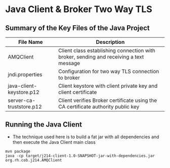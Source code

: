 # Java Client & Broker Two Way TLS

## Summary of the Key Files of the Java Project
|File Name|Description|
|---|---|
|AMQClient| Client class establishing connection with broker, sending and receiving a text message|
|jndi.properties| Configuration for two way TLS connection to broker|
|java-client-keystore.p12| Client keystore with client private key and client certificate|
|server-ca-truststore.p12| Client verifies Broker certificate using the CA certificate authority public key|

## Running the Java Client
* The technique used here is to build a fat jar with all dependencies and then execute the Java Client main class
```shell
mvn package
java -cp target/j214-client-1.0-SNAPSHOT-jar-with-dependencies.jar org.rh.cob.j214.AMQClient
```